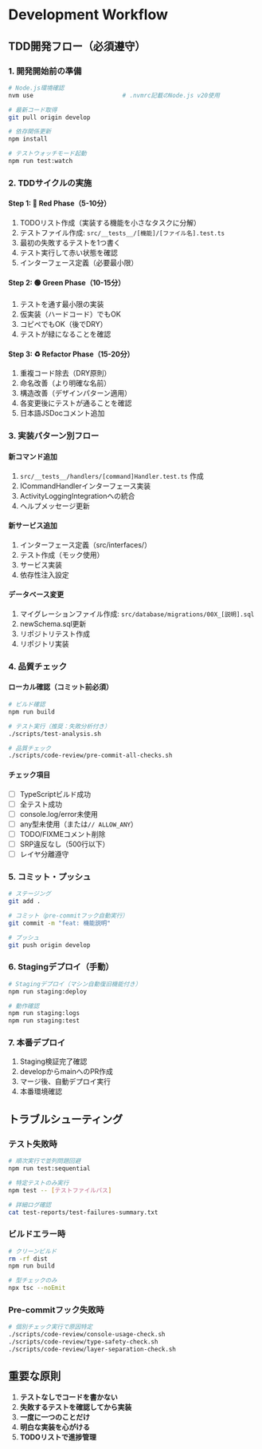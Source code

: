 # Development Workflow

## TDD開発フロー（必須遵守）

### 1. 開発開始前の準備
```bash
# Node.js環境確認
nvm use                         # .nvmrc記載のNode.js v20使用

# 最新コード取得
git pull origin develop

# 依存関係更新
npm install

# テストウォッチモード起動
npm run test:watch
```

### 2. TDDサイクルの実施

#### Step 1: 🔴 Red Phase（5-10分）
1. TODOリスト作成（実装する機能を小さなタスクに分解）
2. テストファイル作成: `src/__tests__/[機能]/[ファイル名].test.ts`
3. 最初の失敗するテストを1つ書く
4. テスト実行して赤い状態を確認
5. インターフェース定義（必要最小限）

#### Step 2: 🟢 Green Phase（10-15分）
1. テストを通す最小限の実装
2. 仮実装（ハードコード）でもOK
3. コピペでもOK（後でDRY）
4. テストが緑になることを確認

#### Step 3: ♻️ Refactor Phase（15-20分）
1. 重複コード除去（DRY原則）
2. 命名改善（より明確な名前）
3. 構造改善（デザインパターン適用）
4. 各変更後にテストが通ることを確認
5. 日本語JSDocコメント追加

### 3. 実装パターン別フロー

#### 新コマンド追加
1. `src/__tests__/handlers/[command]Handler.test.ts` 作成
2. ICommandHandlerインターフェース実装
3. ActivityLoggingIntegrationへの統合
4. ヘルプメッセージ更新

#### 新サービス追加
1. インターフェース定義（src/interfaces/）
2. テスト作成（モック使用）
3. サービス実装
4. 依存性注入設定

#### データベース変更
1. マイグレーションファイル作成: `src/database/migrations/00X_[説明].sql`
2. newSchema.sql更新
3. リポジトリテスト作成
4. リポジトリ実装

### 4. 品質チェック

#### ローカル確認（コミット前必須）
```bash
# ビルド確認
npm run build

# テスト実行（推奨：失敗分析付き）
./scripts/test-analysis.sh

# 品質チェック
./scripts/code-review/pre-commit-all-checks.sh
```

#### チェック項目
- [ ] TypeScriptビルド成功
- [ ] 全テスト成功
- [ ] console.log/error未使用
- [ ] any型未使用（または`// ALLOW_ANY`）
- [ ] TODO/FIXMEコメント削除
- [ ] SRP違反なし（500行以下）
- [ ] レイヤ分離遵守

### 5. コミット・プッシュ

```bash
# ステージング
git add .

# コミット（pre-commitフック自動実行）
git commit -m "feat: 機能説明"

# プッシュ
git push origin develop
```

### 6. Stagingデプロイ（手動）

```bash
# Stagingデプロイ（マシン自動復旧機能付き）
npm run staging:deploy

# 動作確認
npm run staging:logs
npm run staging:test
```

### 7. 本番デプロイ

1. Staging検証完了確認
2. developからmainへのPR作成
3. マージ後、自動デプロイ実行
4. 本番環境確認

## トラブルシューティング

### テスト失敗時
```bash
# 順次実行で並列問題回避
npm run test:sequential

# 特定テストのみ実行
npm test -- [テストファイルパス]

# 詳細ログ確認
cat test-reports/test-failures-summary.txt
```

### ビルドエラー時
```bash
# クリーンビルド
rm -rf dist
npm run build

# 型チェックのみ
npx tsc --noEmit
```

### Pre-commitフック失敗時
```bash
# 個別チェック実行で原因特定
./scripts/code-review/console-usage-check.sh
./scripts/code-review/type-safety-check.sh
./scripts/code-review/layer-separation-check.sh
```

## 重要な原則
1. **テストなしでコードを書かない**
2. **失敗するテストを確認してから実装**
3. **一度に一つのことだけ**
4. **明白な実装を心がける**
5. **TODOリストで進捗管理**